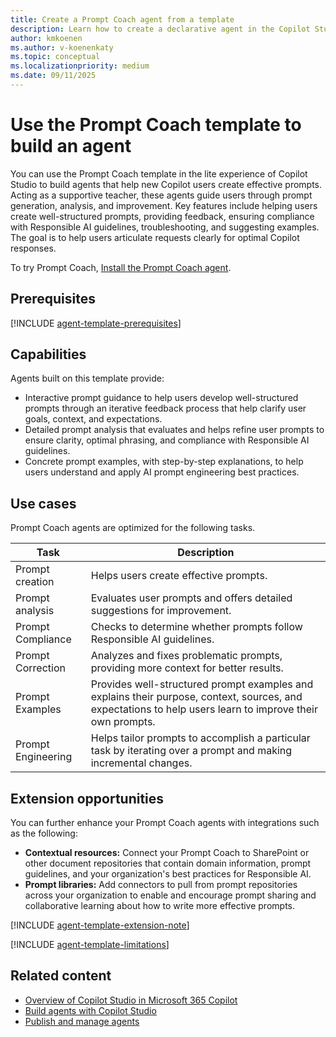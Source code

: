 ```yaml
---
title: Create a Prompt Coach agent from a template 
description: Learn how to create a declarative agent in the Copilot Studio with the Prompt Coach template.
author: kmkoenen
ms.author: v-koenenkaty
ms.topic: conceptual
ms.localizationpriority: medium
ms.date: 09/11/2025
---
```


# Use the Prompt Coach template to build an agent

You can use the Prompt Coach template in the lite experience of Copilot Studio to build agents that help new Copilot users create effective prompts. Acting as a supportive teacher, these agents guide users through prompt generation, analysis, and improvement. Key features include helping users create well-structured prompts, providing feedback, ensuring compliance with Responsible AI guidelines, troubleshooting, and suggesting examples. The goal is to help users articulate requests clearly for optimal Copilot responses.

To try Prompt Coach, [Install the Prompt Coach agent](https://teams.microsoft.com/l/app/90680790-0a82-47bf-bab3-6c60c4221d1d?source=share-app-dialog).

## Prerequisites

[!INCLUDE [agent-template-prerequisites](includes/agent-template-prerequisites.md)]

## Capabilities

Agents built on this template provide:

- Interactive prompt guidance to help users develop well-structured prompts through an iterative feedback process that help clarify user goals, context, and expectations.
- Detailed prompt analysis that evaluates and helps refine user prompts to ensure clarity, optimal phrasing, and compliance with Responsible AI guidelines.
- Concrete prompt examples, with step-by-step explanations, to help users understand and apply AI prompt engineering best practices.

## Use cases

Prompt Coach agents are optimized for the following tasks.

| **Task** | **Description** |
| ----------   | ----------  |
| Prompt creation | Helps users create effective prompts.  |
| Prompt analysis | Evaluates user prompts and offers detailed suggestions for improvement. |
| Prompt Compliance | Checks to determine whether prompts follow Responsible AI guidelines. |
| Prompt Correction | Analyzes and fixes problematic prompts, providing more context for better results. |
| Prompt Examples | Provides well-structured prompt examples and explains their purpose, context, sources, and expectations to help users learn to improve their own prompts. |
| Prompt Engineering | Helps tailor prompts to accomplish a particular task by iterating over a prompt and making incremental changes. |

## Extension opportunities

You can further enhance your Prompt Coach agents with integrations such as the following:

- **Contextual resources:** Connect your Prompt Coach to SharePoint or other document repositories that contain domain information, prompt guidelines, and your organization's best practices for Responsible AI.
- **Prompt libraries:** Add connectors to pull from  prompt repositories across your organization to enable and encourage prompt sharing and collaborative learning about how to write more effective prompts.

<!-- Note about IT involvement -->
[!INCLUDE [agent-template-extension-note](includes/agent-template-extension-note.md)]

<!-- Limitations -->

[!INCLUDE [agent-template-limitations](includes/agent-template-limitations.md)]

## Related content

- [Overview of Copilot Studio in Microsoft 365 Copilot](copilot-studio-lite.md)
- [Build agents with Copilot Studio](copilot-studio-lite-build.md)
- [Publish and manage agents](copilot-studio-lite-share-manage-agent.md)